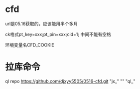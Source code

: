 # cfd
url是05.16获取的，应该能用半个多月

ck格式pt_key=xxx;pt_pin=xxx;cid=1;  中间不能有空格

环境变量名CFD_COOKIE

# 拉库命令
ql repo https://github.com/djxyy5505/0516-cfd.git "jx_" "" "ql_"
